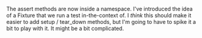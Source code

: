 The assert methods are now inside a namespace. I've introduced the idea of
a Fixture that we run a test in-the-context of. I _think_ this should make it
easier to add setup / tear_down methods, but I'm going to have to spike it a bit
to play with it. It might be a bit complicated.
